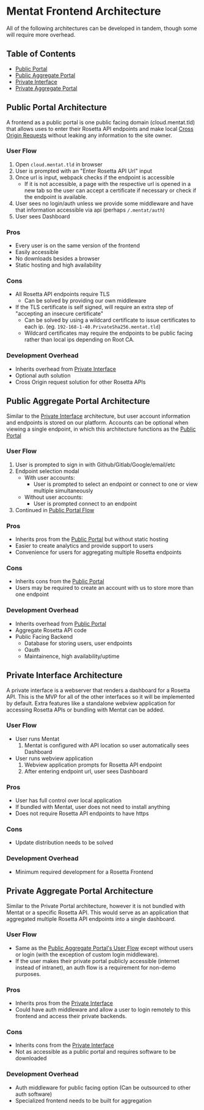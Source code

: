 # Mentat Frontend Architecture

All of the following architectures can be developed in tandem, though some will require more overhead.

## Table of Contents

- [Public Portal]
- [Public Aggregate Portal]
- [Private Interface]
- [Private Aggregate Portal]

[public portal]: #PublicPortal
[public aggregate portal]: #ServerPortal
[private interface]: #PrivateInterface
[private aggregate portal]: #PrivatePortal

## [](#PublicPortal) Public Portal Architecture

A frontend as a public portal is one public facing domain (cloud.mentat.tld) that allows uses to enter their Rosetta API endpoints and make local [Cross Origin Requests](https://developer.mozilla.org/en-US/docs/Web/HTTP/CORS) without leaking any information to the site owner.

### [](#PublicPortalUserFlow) User Flow

1. Open `cloud.mentat.tld` in browser
1. User is prompted with an "Enter Rosetta API Url" input
1. Once url is input, webpack checks if the endpoint is accessible
   - If it is not accessible, a page with the respective url is opened in a new tab so the user can accept a certificate if necessary or check if the endpoint is available.
1. User sees no login/auth unless we provide some middleware and have that information accessible via api (perhaps `/.mentat/auth`)
1. User sees Dashboard

### Pros

- Every user is on the same version of the frontend
- Easily accessible
- No downloads besides a browser
- Static hosting and high availability

### Cons

- All Rosetta API endpoints require TLS
  - Can be solved by providing our own middleware
- If the TLS certificate is self signed, will require an extra step of "accepting an insecure certificate"
  - Can be solved by using a wildcard certificate to issue certificates to each ip. (eg. `192-168-1-40.PrivateSha256.mentat.tld`)
  - Wildcard certificates may require the endpoints to be public facing rather than local ips depending on Root CA.

### Development Overhead

- Inherits overhead from [Private Interface]
- Optional auth solution
- Cross Origin request solution for other Rosetta APIs

## [](#ServerPortal) Public Aggregate Portal Architecture

Similar to the [Private Interface] architecture, but user account information and endpoints is stored on our platform. Accounts can be optional when viewing a single endpoint, in which this architecture functions as the [Public Portal]

### [](#PublicAggregatePortalUserFlow) User Flow

1. User is prompted to sign in with Github/Gitlab/Google/email/etc
1. Endpoint selection modal
   - With user accounts:
     - User is prompted to select an endpoint or connect to one or view multiple simultaneously
   - Without user accounts:
     - User is prompted connect to an endpoint
1. Continued in [Public Portal Flow](#PublicPortalUserFlow)

### Pros

- Inherits pros from the [Public Portal] but without static hosting
- Easier to create analytics and provide support to users
- Convenience for users for aggregating multiple Rosetta endpoints

### Cons

- Inherits cons from the [Public Portal]
- Users may be required to create an account with us to store more than one endpoint

### Development Overhead

- Inherits overhead from [Public Portal]
- Aggregate Rosetta API code
- Public Facing Backend
  - Database for storing users, user endpoints
  - Oauth
  - Maintainence, high availability/uptime

## [](#PrivateInterface) Private Interface Architecture

A private interface is a webserver that renders a dashboard for a Rosetta API. This is the MVP for all of the other interfaces so it will be implemented by default. Extra features like a standalone webview application for accessing Rosetta APIs or bundling with Mentat can be added.

### User Flow

- User runs Mentat
  1. Mentat is configured with API location so user automatically sees Dashboard
- User runs webview application
  1. Webview application prompts for Rosetta API endpoint
  1. After entering endpoint url, user sees Dashboard

### Pros

- User has full control over local application
- If bundled with Mentat, user does not need to install anything
- Does not require Rosetta API endpoints to have https

### Cons

- Update distribution needs to be solved

### Development Overhead

- Minimum required development for a Rosetta Frontend

## [](#PrivatePortal) Private Aggregate Portal Architecture

Similar to the Private Portal architecture, however it is not bundled with Mentat or a specific Rosetta API. This would serve as an application that aggregated multiple Rosetta API endpoints into a single dashboard.

### User Flow

- Same as the [Public Aggregate Portal's User Flow](#PublicAggregatePortalUserFlow) except without users or login (with the exception of custom login middleware).
- If the user makes their private portal publicly accessible (internet instead of intranet), an auth flow is a requirement for non-demo purposes.

### Pros

- Inherits pros from the [Private Interface]
- Could have auth middleware and allow a user to login remotely to this frontend and access their private backends.

### Cons

- Inherits cons from the [Private Interface]
- Not as accessible as a public portal and requires software to be downloaded

### Development Overhead

- Auth middleware for public facing option (Can be outsourced to other auth software)
- Specialized frontend needs to be built for aggregation
